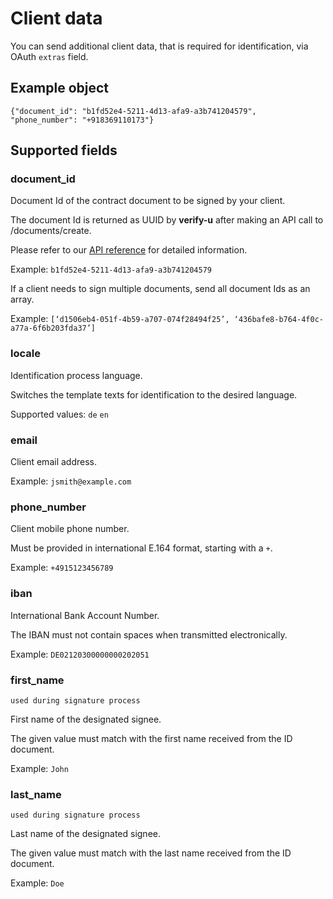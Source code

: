 # Client data

You can send additional client data, that is required for identification, via OAuth `extras` field.

## Example object <a name="example-extras"></a>

`{"document_id": "b1fd52e4-5211-4d13-afa9-a3b741204579", "phone_number": "+918369110173"}`

## Supported fields <a name="supported-fields"></a>

### **document_id**

Document Id of the contract document to be signed by your client.

The document Id is returned as UUID by **verify-u** after making an API call to /documents/create.

Please refer to our [API reference](reference) for detailed information.

Example: `b1fd52e4-5211-4d13-afa9-a3b741204579`

If a client needs to sign multiple documents, send all document Ids as an array.

Example: `[‘d1506eb4-051f-4b59-a707-074f28494f25’, ‘436bafe8-b764-4f0c-a77a-6f6b203fda37’]`

### **locale**

Identification process language.

Switches the template texts for identification to the desired language.

Supported values: `de` `en`

### **email**

Client email address.

Example: `jsmith@example.com`

### **phone_number**

Client mobile phone number.

Must be provided in international E.164 format, starting with a `+`.

Example: `+4915123456789`

### **iban**

International Bank Account Number.

The IBAN must not contain spaces when transmitted electronically.

Example: `DE02120300000000202051`

### **first_name**

`used during signature process`

First name of the designated signee.

The given value must match with the first name received from the ID document.

Example: `John`

### **last_name**

`used during signature process`

Last name of the designated signee.

The given value must match with the last name received from the ID document.

Example: `Doe`
